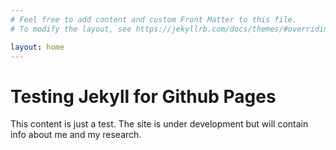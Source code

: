```yaml
---
# Feel free to add content and custom Front Matter to this file.
# To modify the layout, see https://jekyllrb.com/docs/themes/#overriding-theme-defaults

layout: home
---
```

# Testing Jekyll for Github Pages

This content is just a test. The site is under development but will contain info about me and my research.

